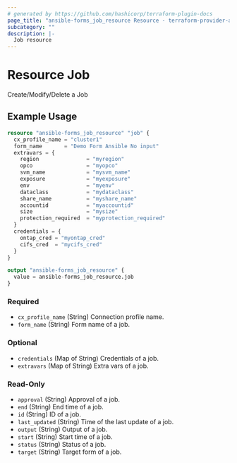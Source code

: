 ```yaml
---
# generated by https://github.com/hashicorp/terraform-plugin-docs
page_title: "ansible-forms_job_resource Resource - terraform-provider-ansible-forms"
subcategory: ""
description: |-
  Job resource
---
```


# Resource Job

Create/Modify/Delete a Job

## Example Usage

```terraform
resource "ansible-forms_job_resource" "job" {
  cx_profile_name = "cluster1"
  form_name       = "Demo Form Ansible No input"
  extravars = {
    region               = "myregion"
    opco                 = "myopco"
    svm_name             = "mysvm_name"
    exposure             = "myexposure"
    env                  = "myenv"
    dataclass            = "mydataclass"
    share_name           = "myshare_name"
    accountid            = "myaccountid"
    size                 = "mysize"
    protection_required  = "myprotection_required"
  }
  credentials = {
    ontap_cred = "myontap_cred"
    cifs_cred  = "mycifs_cred"
  }
}

output "ansible-forms_job_resource" {
  value = ansible-forms_job_resource.job
}
```

### Required

- `cx_profile_name` (String) Connection profile name.
- `form_name` (String) Form name of a job.

### Optional

- `credentials` (Map of String) Credentials of a job.
- `extravars` (Map of String) Extra vars of a job.

### Read-Only

- `approval` (String) Approval of a job.
- `end` (String) End time of a job.
- `id` (String) ID of a job.
- `last_updated` (String) Time of the last update of a job.
- `output` (String) Output of a job.
- `start` (String) Start time of a job.
- `status` (String) Status of a job.
- `target` (String) Target form of a job.
